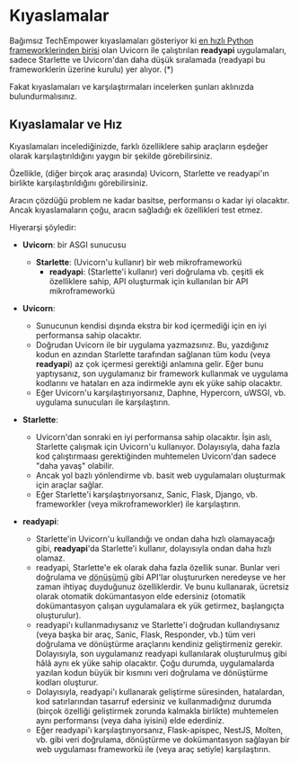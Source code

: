 # Kıyaslamalar

Bağımsız TechEmpower kıyaslamaları gösteriyor ki <a href="https://www.techempower.com/benchmarks/#section=test&runid=7464e520-0dc2-473d-bd34-dbdfd7e85911&hw=ph&test=query&l=zijzen-7" class="external-link" target="_blank">en hızlı Python frameworklerinden birisi</a> olan Uvicorn ile çalıştırılan **readyapi** uygulamaları, sadece Starlette ve Uvicorn'dan daha düşük sıralamada (readyapi bu frameworklerin üzerine kurulu) yer alıyor. (*)

Fakat kıyaslamaları ve karşılaştırmaları incelerken şunları aklınızda bulundurmalısınız.

## Kıyaslamalar ve Hız

Kıyaslamaları incelediğinizde, farklı özelliklere sahip araçların eşdeğer olarak karşılaştırıldığını yaygın bir şekilde görebilirsiniz.

Özellikle, (diğer birçok araç arasında) Uvicorn, Starlette ve readyapi'ın birlikte karşılaştırıldığını görebilirsiniz.

Aracın çözdüğü problem ne kadar basitse, performansı o kadar iyi olacaktır. Ancak kıyaslamaların çoğu, aracın sağladığı ek özellikleri test etmez.

Hiyerarşi şöyledir:

* **Uvicorn**: bir ASGI sunucusu
    * **Starlette**: (Uvicorn'u kullanır) bir web mikroframeworkü
        * **readyapi**: (Starlette'i kullanır) veri doğrulama vb. çeşitli ek özelliklere sahip, API oluşturmak için kullanılan bir API mikroframeworkü

* **Uvicorn**:
    * Sunucunun kendisi dışında ekstra bir kod içermediği için en iyi performansa sahip olacaktır.
    * Doğrudan Uvicorn ile bir uygulama yazmazsınız. Bu, yazdığınız kodun en azından Starlette tarafından sağlanan tüm kodu (veya **readyapi**) az çok içermesi gerektiği anlamına gelir. Eğer bunu yaptıysanız, son uygulamanız bir framework kullanmak ve uygulama kodlarını ve hataları en aza indirmekle aynı ek yüke sahip olacaktır.
    * Eğer Uvicorn'u karşılaştırıyorsanız, Daphne, Hypercorn, uWSGI, vb. uygulama sunucuları ile karşılaştırın.
* **Starlette**:
    * Uvicorn'dan sonraki en iyi performansa sahip olacaktır. İşin aslı, Starlette çalışmak için Uvicorn'u kullanıyor. Dolayısıyla, daha fazla kod çalıştırmaası gerektiğinden muhtemelen Uvicorn'dan sadece "daha yavaş" olabilir.
    * Ancak yol bazlı yönlendirme vb. basit web uygulamaları oluşturmak için araçlar sağlar.
    * Eğer Starlette'i karşılaştırıyorsanız, Sanic, Flask, Django, vb. frameworkler (veya mikroframeworkler) ile karşılaştırın.
* **readyapi**:
    * Starlette'in Uvicorn'u kullandığı ve ondan daha hızlı olamayacağı gibi, **readyapi**'da Starlette'i kullanır, dolayısıyla ondan daha hızlı olamaz.
    * readyapi, Starlette'e ek olarak daha fazla özellik sunar. Bunlar veri doğrulama ve <abbr title="Dönüşüm: serialization, parsing, marshalling olarak da biliniyor">dönüşümü</abbr> gibi API'lar oluştururken neredeyse ve her zaman ihtiyaç duyduğunuz özelliklerdir. Ve bunu kullanarak, ücretsiz olarak otomatik dokümantasyon elde edersiniz (otomatik dokümantasyon çalışan uygulamalara ek yük getirmez, başlangıçta oluşturulur).
    * readyapi'ı kullanmadıysanız ve Starlette'i doğrudan kullandıysanız (veya başka bir araç, Sanic, Flask, Responder, vb.) tüm veri doğrulama ve dönüştürme araçlarını kendiniz geliştirmeniz gerekir. Dolayısıyla, son uygulamanız readyapi kullanılarak oluşturulmuş gibi hâlâ aynı ek yüke sahip olacaktır. Çoğu durumda, uygulamalarda yazılan kodun büyük bir kısmını veri doğrulama ve dönüştürme kodları oluşturur.
    * Dolayısıyla, readyapi'ı kullanarak geliştirme süresinden, hatalardan, kod satırlarından tasarruf edersiniz ve kullanmadığınız durumda (birçok özelliği geliştirmek zorunda kalmakla birlikte) muhtemelen aynı performansı (veya daha iyisini) elde ederdiniz.
    * Eğer readyapi'ı karşılaştırıyorsanız, Flask-apispec, NestJS, Molten, vb. gibi veri doğrulama, dönüştürme ve dokümantasyon sağlayan bir web uygulaması frameworkü ile (veya araç setiyle) karşılaştırın.
